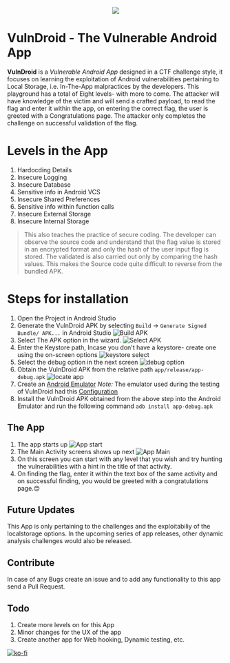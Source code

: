<p align="center"> <img src="app/src/main/res/drawable/logo.png"></p>
  
# VulnDroid - The Vulnerable Android App
  <p>  <b>VulnDroid</b> is a <i>Vulnerable Android App</i> designed in a CTF challenge style, it focuses on learning the exploitation of Android vulnerabilities pertaining to Local Storage, i.e. In-The-App malpractices by the developers. This playground has a total of Eight levels- with more to come. The attacker will have knowledge of the victim and will send a crafted payload, to read the flag and enter it within the app, on entering the correct flag, the user is greeted with a Congratulations page.
    The attacker only completes the challenge on successful validation of the flag. </p>

# Levels in the App
1. Hardocding Details
2. Insecure Logging
3. Insecure Database
4. Sensitive info in Android VCS
5. Insecure Shared Preferences
6. Sensitive info within function calls
7. Insecure External Storage
8. Insecure Internal Storage
    
> This also teaches the practice of secure coding. 
> The developer can observe the source code and understand that the flag value is stored in an encrypted format and only the hash of the user input flag is stored.
> The validated is also carried out only by comparing the hash values. 
> This makes the Source code quite difficult to reverse from the bundled APK. 

# Steps for installation
1. Open the Project in Android Studio
2. Generate the VulnDroid APK by selecting `Build` -> `Generate Signed Bundle/ APK...` in Android Studio
![Build APK](app/src/main/res/drawable/sign_bundle.png)
3. Select The APK option in the wizard.
![Select APK](app/src/main/res/drawable/debug0.1.png)
4. Enter the Keystore path, Incase you don't have a keystore- create one using the on-screen options
![keystore select](app/src/main/res/drawable/debug0.2.png)
5. Select the debug option in the next screen
![debug option](app/src/main/res/drawable/debug1.png)
6. Obtain the VulnDroid APK from the relative path `app/release/app-debug.apk`
![locate app](app/src/main/res/drawable/debug2.png)
7. Create an [Android Emulator](https://developer.android.com/studio/run/managing-avds)
    *Note:* The emulator used during the testing of VulnDroid had this [Configuration](app/src/main/res/drawable/config.txt)
8. Install the VulnDroid APK obtained from the above step into the Android Emulator and run the following command
    `adb install app-debug.apk`

## The App 
1. The app starts up 
![App start](app/src/main/res/drawable/phone_splash.png)
2. The Main Activity screens shows up next
![App Main](app/src/main/res/drawable/phone_main.png)
3. On this screen you can start with any level that you wish and try hunting the vulnerabilities with a hint in the title of that activity.
4. On finding the flag, enter it within the text box of the same activity and on successful finding, you would be greeted with a congratulations page.😊

## Future Updates
 This App is only pertaining to the challenges and the exploitabiliy of the localstorage options. In the upcoming series of app releases, other dynamic analysis challenges would also be released. 

## Contribute
 In case of any Bugs create an issue and to add any functionality to this app send a Pull Request.

## Todo
1. Create more levels on for this App
2. Minor changes for the UX of the app
3. Create another app for Web hooking, Dynamic testing, etc.


[![ko-fi](https://www.ko-fi.com/img/githubbutton_sm.svg)](https://ko-fi.com/L4L81BEBM)
